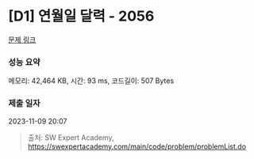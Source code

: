 # [D1] 연월일 달력 - 2056 

[문제 링크](https://swexpertacademy.com/main/code/problem/problemDetail.do?contestProbId=AV5QLkdKAz4DFAUq) 

### 성능 요약

메모리: 42,464 KB, 시간: 93 ms, 코드길이: 507 Bytes

### 제출 일자

2023-11-09 20:07



> 출처: SW Expert Academy, https://swexpertacademy.com/main/code/problem/problemList.do